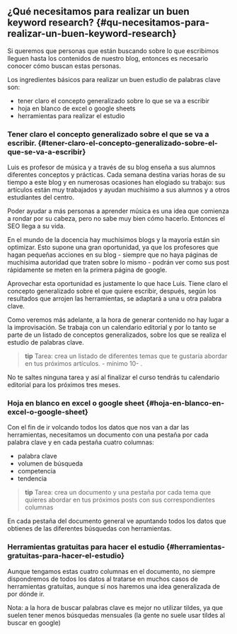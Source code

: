 ## ¿Qué necesitamos para realizar un buen keyword research? {#qu-necesitamos-para-realizar-un-buen-keyword-research}

Si queremos que personas que están buscando sobre lo que escribimos lleguen hasta los contenidos de nuestro blog, entonces es necesario conocer cómo buscan estas personas.

Los ingredientes básicos para realizar un buen estudio de palabras clave son:

*   tener claro el concepto generalizado sobre lo que se va a escribir
*   hoja en blanco de excel o google sheets
*   herramientas para realizar el estudio

### Tener claro el concepto generalizado sobre el que se va a escribir. {#tener-claro-el-concepto-generalizado-sobre-el-que-se-va-a-escribir}

Luis es profesor de música y a través de su blog enseña a sus alumnos diferentes conceptos y prácticas. Cada semana destina varias horas de su tiempo a este blog y en numerosas ocasiones han elogiado su trabajo: sus artículos están muy trabajados y ayudan muchísimo a sus alumnos y a otros estudiantes del centro.

Poder ayudar a más personas a aprender música es una idea que comienza a rondar por su cabeza, pero no sabe muy bien cómo hacerlo. Entonces el SEO llega a su vida.

En el mundo de la docencia hay muchísimos blogs y la mayoría están sin optimizar. Esto supone una gran oportunidad, ya que los profesores que hagan pequeñas acciones en su blog - siempre que no haya páginas de muchísima autoridad que traten sobre lo mismo - podrán ver como sus post rápidamente se meten en la primera página de google.

Aprovechar esta oportunidad es justamente lo que hace Luis. Tiene claro el concepto generalizado sobre el que quiere escribir, después, según los resultados que arrojen las herramientas, se adaptará a una u otra palabra clave.

Como veremos más adelante, a la hora de generar contenido no hay lugar a la improvisación. Se trabaja con un calendario editorial y por lo tanto se parte de un listado de conceptos generalizados, sobre los que se realiza el estudio de palabras clave.

>**tip**
>Tarea: crea un listado de diferentes temas que te gustaría abordar en tus próximos artículos. - mínimo 10- .

No te saltes ninguna tarea y así al finalizar el curso tendrás tu calendario editorial para los próximos tres meses.

### Hoja en blanco en excel o google sheet {#hoja-en-blanco-en-excel-o-google-sheet}

Con el fin de ir volcando todos los datos que nos van a dar las herramientas, necesitamos un documento con una pestaña por cada palabra clave y en cada pestaña cuatro columnas:

*   palabra clave
*   volumen de búsqueda
*   competencia
*   tendencia

>**tip**
>Tarea: crea un documento y una pestaña por cada tema que quieres abordar en tus próximos posts con sus correspondientes columnas

En cada pestaña del documento general ve apuntando todos los datos que obtienes de las diferentes búsquedas con herramientas.

### Herramientas gratuitas para hacer el estudio {#herramientas-gratuitas-para-hacer-el-estudio}

Aunque tengamos estas cuatro columnas en el documento, no siempre dispondremos de todos los datos al tratarse en muchos casos de herramientas gratuitas, aunque sí nos haremos una idea generalizada de por dónde ir.

Nota: a la hora de buscar palabras clave es mejor no utilizar tildes, ya que suelen tener menos búsquedas mensuales (la gente no suele usar tildes al buscar en google)
